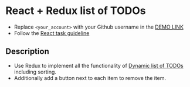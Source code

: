 # React + Redux list of TODOs
- Replace `<your_account>` with your Github username in the
  [DEMO LINK](https://Basil-Panasiuk.github.io/react_redux-list-of-todos/)
- Follow the [React task guideline](https://github.com/mate-academy/react_task-guideline#react-tasks-guideline)

## Description
- Use Redux to implement all the functionality of [Dynamic list of TODOs](https://github.com/mate-academy/react_dynamic-list-of-todos#description) including sorting.
- Additionally add a button next to each item to remove the item.
